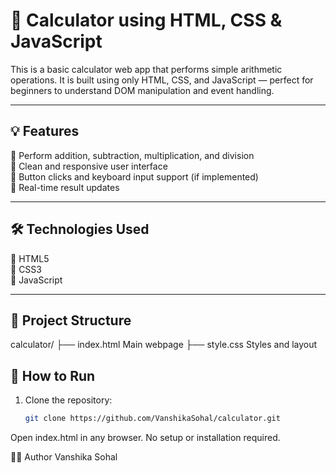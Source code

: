 # 🧮 Calculator using HTML, CSS & JavaScript

This is a basic calculator web app that performs simple arithmetic operations. It is built using only HTML, CSS, and JavaScript — perfect for beginners to understand DOM manipulation and event handling.

---

## 💡 Features

🔹 Perform addition, subtraction, multiplication, and division  
🔹 Clean and responsive user interface  
🔹 Button clicks and keyboard input support (if implemented)  
🔹 Real-time result updates

---

## 🛠️ Technologies Used

🔹 HTML5  
🔹 CSS3  
🔹 JavaScript

---

## 📁 Project Structure

calculator/
├── index.html Main webpage
├── style.css Styles and layout



## 🚀 How to Run

1. Clone the repository:
   ```bash
   git clone https://github.com/VanshikaSohal/calculator.git
Open index.html in any browser.
No setup or installation required.

👩‍💻 Author
 Vanshika Sohal
